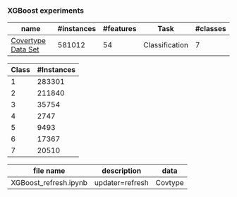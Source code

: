 ### XGBoost experiments

name| #instances | #features | Task | #classes
--- | ---------- | --------- | ---- | --------
[Covertype Data Set](https://archive.ics.uci.edu/ml/datasets/Covertype) | 581012 | 54 | Classification | 7

Class|#Instances
---- | --------
    1| 283301
    2| 211840
    3|  35754
    4|   2747
    5|   9493
    6|  17367
    7|  20510


file name | description | data
--------- | ----------- | ----
XGBoost_refresh.ipynb | updater=refresh | Covtype

